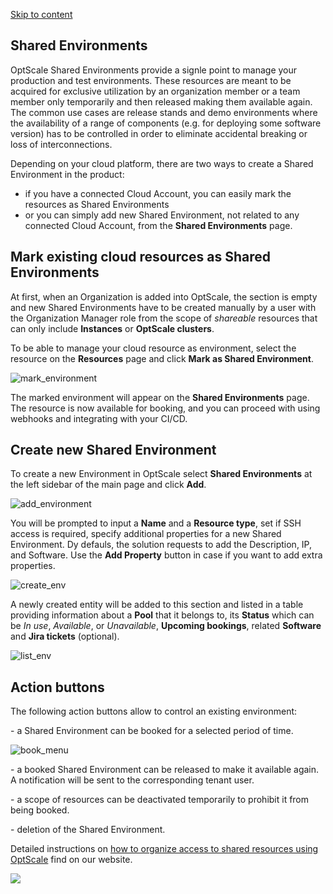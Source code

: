 [Skip to content](https://hystax.com/documentation/optscale/#shared-environments)

## Shared Environments

OptScale Shared Environments provide a signle point to manage your production and test environments. These resources are meant to be acquired for exclusive utilization by an organization member or a team member only temporarily and then released making them available again. The common use cases are release stands and demo environments where the availability of a range of components (e.g. for deploying some software version) has to be controlled in order to eliminate accidental breaking or loss of interconnections.

Depending on your cloud platform, there are two ways to create a Shared Environment in the product:

- if you have a connected Cloud Account, you can easily mark the resources as Shared Environments
- or you can simply add new Shared Environment, not related to any connected Cloud Account, from the **Shared Environments** page.

## Mark existing cloud resources as Shared Environments

At first, when an Organization is added into OptScale, the section is empty and new Shared Environments have to be created manually by a user with the Organization Manager role from the scope of *shareable* resources that can only include **Instances** or **OptScale clusters**.

To be able to manage your cloud resource as environment, select the resource on the **Resources** page and click **Mark as Shared Environment**.

![mark_environment](https://hystax.com/documentation/optscale/_static/screens/environments/mark_environment.png)

The marked environment will appear on the **Shared Environments** page. The resource is now available for booking, and you can proceed with using webhooks and integrating with your CI/CD.

## Create new Shared Environment

To create a new Environment in OptScale select **Shared Environments** at the left sidebar of the main page and click **Add**.

![add_environment](https://hystax.com/documentation/optscale/_static/screens/environments/add_environment.png)

You will be prompted to input a **Name** and a **Resource type**, set if SSH access is required, specify additional properties for a new Shared Environment. Dy defauls, the solution requests to add the Description, IP, and Software. Use the **Add Property** button in case if you want to add extra properties.

![create_env](https://hystax.com/documentation/optscale/_static/screens/environments/create_env.png)

A newly created entity will be added to this section and listed in a table providing information about a **Pool** that it belongs to, its **Status** which can be *In use*, *Available*, or *Unavailable*, **Upcoming bookings**, related **Software** and **Jira tickets** (optional).

![list_env](https://hystax.com/documentation/optscale/_static/screens/environments/list_env.png)

## Action buttons

The following action buttons allow to control an existing environment:

\- a Shared Environment can be booked for a selected period of time.

![book_menu](https://hystax.com/documentation/optscale/_static/screens/environments/book_menu.png)

\- a booked Shared Environment can be released to make it available again. A notification will be sent to the corresponding tenant user.

\- a scope of resources can be deactivated temporarily to prohibit it from being booked.

\- deletion of the Shared Environment.

Detailed instructions on [how to organize access to shared resources using OptScale](https://hystax.com/how-to-organize-access-to-shared-resources-using-optscale/) find on our website.

![](https://hystax.com/documentation/optscale/images/snipp4.svg)